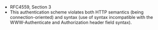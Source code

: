 - RFC4559, Section 3
- This authentication scheme violates both HTTP semantics (being connection-oriented) and syntax (use of syntax incompatible with the WWW-Authenticate and Authorization header field syntax).